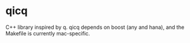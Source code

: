 # qicq
C++ library inspired by q.  qicq depends on boost (any and hana), and the Makefile is currently mac-specific.
